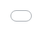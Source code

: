 ```yaml
---
layout: post
title: "택연은 (G)아이들 소연에게 2PM을 위한 곡을 써달라고 부탁해 그녀의 꿈을 실현시켰다."
author: "undefined"
thumbnail: "https://www.allkpop.com/upload/2021/01/content/291206/thumb/1611939987-image.png"
tags: 
---
```



![image](https://www.allkpop.com/upload/2021/01/content/291206/1611939987-image.png)

2PM 택연이 (지)아이들 소연에게 2PM을 위한 곡을 써달라고 요청해 SNS상에서 화제를 모았다.

택연은 지난 1월 29일 동영상 링크와 함께 "2PM의 진짜 팬인 전소연"이라는 글을 트위터에 올렸다. 이어 그는 트위터에 "소연아, 지금 상황이 이러하니 노래 한 곡 써줘."

(G)아이들 팬들은 소연이 2PM의 열렬한 팬이었다는 것을 오랫동안 알고 있었다. 방송에서 여러 차례 2PM의 팬임을 언급했고, 2PM의 모든 곡의 안무를 추며 자신이 진정한 팬임을 증명하기도 했다. 이런 가운데 택연은 이 소식을 접하고 소연이 음악 제작 실력으로 잘 알려진 만큼 그룹을 위해 곡을 써달라고 요청했다.


<div class="video_wrapper" style="padding-top: 56.25%;">
    <iframe id="twitter-widget-0" scrolling="no" frameborder="0" allowtransparency="true" allowfullscreen="true" class="" style="position: static; visibility: visible; width: 550px; height: 342px; display: block; flex-grow: 1;" title="Twitter Tweet" src="https://platform.twitter.com/embed/index.html?creatorScreenName=allkpop&amp;dnt=false&amp;embedId=twitter-widget-0&amp;frame=false&amp;hideCard=false&amp;hideThread=false&amp;id=1355043337544232962&amp;lang=en&amp;origin=https%3A%2F%2Fwww.allkpop.com%2Farticle%2F2021%2F01%2Ftaecyeon-asks-gi-dles-soyeon-to-write-a-song-for-2pm-making-her-fangirl-dreams-come-true&amp;siteScreenName=allkpop&amp;theme=light&amp;widgetsVersion=ed20a2b%3A1601588405575&amp;width=550px" data-tweet-id="1355043337544232962"></iframe>
</div>



<div class="video_wrapper" style="padding-top: 56.25%;">
    <iframe width="100%" height="100%" src="//www.youtube.com/embed/WywpAJQXsUQ" frameborder="0" allowfullscreen="" style="position: absolute; top: 0px; left: 0px; width: 100%; height: 100%;"></iframe>
</div>


소연은 랩, 공연, 작곡, 프로듀싱이 가능한 만능 아이돌로도 아이돌 멤버들 사이에 알려져 있으며, (G)아이들 히트곡 `한`, `세노리타`, `오마이갓`은 모두 소연이 프로듀싱한 곡이다. 지난 11일 발매된 걸그룹 네 번째 미니앨범 `아이 번`도 전소연이 프로듀싱한 곡으로 구성됐다.

준호가 올해 3월 제대하는 등 2PM 멤버들도 모두 전역하고 있다. 이에 택연이 소연에게 곡을 부탁한 것이 눈길을 끌고 있다.

소연이 드디어 아이돌을 만나 호흡을 맞출 수 있을지 많은 팬들의 관심이 집중되고 있다.


<div class="video_wrapper" style="padding-top: 56.25%;">
    <iframe id="twitter-widget-1" scrolling="no" frameborder="0" allowtransparency="true" allowfullscreen="true" class="" style="position: static; visibility: visible; width: 550px; height: 540px; display: block; flex-grow: 1;" title="Twitter Tweet" src="https://platform.twitter.com/embed/index.html?creatorScreenName=allkpop&amp;dnt=false&amp;embedId=twitter-widget-1&amp;frame=false&amp;hideCard=false&amp;hideThread=false&amp;id=1355044082532241409&amp;lang=en&amp;origin=https%3A%2F%2Fwww.allkpop.com%2Farticle%2F2021%2F01%2Ftaecyeon-asks-gi-dles-soyeon-to-write-a-song-for-2pm-making-her-fangirl-dreams-come-true&amp;siteScreenName=allkpop&amp;theme=light&amp;widgetsVersion=ed20a2b%3A1601588405575&amp;width=550px" data-tweet-id="1355044082532241409"></iframe>
</div>



<div class="video_wrapper" style="padding-top: 56.25%;">
    <iframe id="twitter-widget-2" scrolling="no" frameborder="0" allowtransparency="true" allowfullscreen="true" class="" style="position: static; visibility: visible; width: 550px; height: 523px; display: block; flex-grow: 1;" title="Twitter Tweet" src="https://platform.twitter.com/embed/index.html?creatorScreenName=allkpop&amp;dnt=false&amp;embedId=twitter-widget-2&amp;frame=false&amp;hideCard=false&amp;hideThread=false&amp;id=1355047984250011648&amp;lang=en&amp;origin=https%3A%2F%2Fwww.allkpop.com%2Farticle%2F2021%2F01%2Ftaecyeon-asks-gi-dles-soyeon-to-write-a-song-for-2pm-making-her-fangirl-dreams-come-true&amp;siteScreenName=allkpop&amp;theme=light&amp;widgetsVersion=ed20a2b%3A1601588405575&amp;width=550px" data-tweet-id="1355047984250011648"></iframe>
</div>



<div class="video_wrapper" style="padding-top: 56.25%;">
    <iframe id="twitter-widget-3" scrolling="no" frameborder="0" allowtransparency="true" allowfullscreen="true" class="" style="position: static; visibility: visible; width: 550px; height: 262px; display: block; flex-grow: 1;" title="Twitter Tweet" src="https://platform.twitter.com/embed/index.html?creatorScreenName=allkpop&amp;dnt=false&amp;embedId=twitter-widget-3&amp;frame=false&amp;hideCard=false&amp;hideThread=false&amp;id=1355047678330220546&amp;lang=en&amp;origin=https%3A%2F%2Fwww.allkpop.com%2Farticle%2F2021%2F01%2Ftaecyeon-asks-gi-dles-soyeon-to-write-a-song-for-2pm-making-her-fangirl-dreams-come-true&amp;siteScreenName=allkpop&amp;theme=light&amp;widgetsVersion=ed20a2b%3A1601588405575&amp;width=550px" data-tweet-id="1355047678330220546"></iframe>
</div>



<div class="video_wrapper" style="padding-top: 56.25%;">
    <iframe id="twitter-widget-4" scrolling="no" frameborder="0" allowtransparency="true" allowfullscreen="true" class="" style="position: static; visibility: visible; width: 550px; height: 540px; display: block; flex-grow: 1;" title="Twitter Tweet" src="https://platform.twitter.com/embed/index.html?creatorScreenName=allkpop&amp;dnt=false&amp;embedId=twitter-widget-4&amp;frame=false&amp;hideCard=false&amp;hideThread=false&amp;id=1355054878465220609&amp;lang=en&amp;origin=https%3A%2F%2Fwww.allkpop.com%2Farticle%2F2021%2F01%2Ftaecyeon-asks-gi-dles-soyeon-to-write-a-song-for-2pm-making-her-fangirl-dreams-come-true&amp;siteScreenName=allkpop&amp;theme=light&amp;widgetsVersion=ed20a2b%3A1601588405575&amp;width=550px" data-tweet-id="1355054878465220609"></iframe>
</div>
